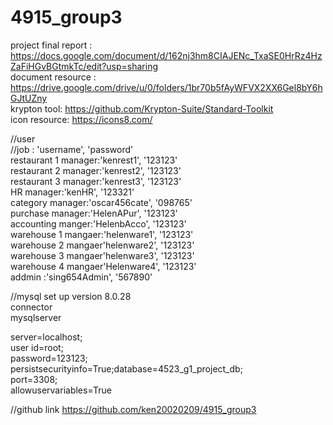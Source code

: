 # 4915_group3
project
final report : https://docs.google.com/document/d/162nj3hm8CIAJENc_TxaSE0HrRz4HzZaFiHGvBGtmkTc/edit?usp=sharing <br>
document resource : https://drive.google.com/drive/u/0/folders/1br70b5fAyWFVX2XX6Gel8bY6hGJtUZny <br>
krypton tool: https://github.com/Krypton-Suite/Standard-Toolkit <br>
icon resource: https://icons8.com/


//user  
//job : 'username', 'password'</br>
restaurant 1 manager:'kenrest1', '123123'</br>
restaurant 2 manager:'kenrest2', '123123'</br>
restaurant 3 manager:'kenrest3', '123123'</br>
HR manager:'kenHR', '123321'</br>
category manager:'oscar456cate', '098765'</br>
purchase manager:'HelenAPur', '123123'</br>
accounting manger:'HelenbAcco', '123123'</br>
warehouse 1 mangaer:'helenware1', '123123'</br>
warehouse 2 mangaer'helenware2', '123123'</br>
warehouse 3 mangaer'helenware3', '123123'</br>
warehouse 4 mangaer'Helenware4', '123123'</br>
addmin :'sing654Admin', '567890'</br>




//mysql set up
version 8.0.28</br>
	connector</br>
	mysqlserver</br>

server=localhost;</br>
user id=root;</br>
password=123123;</br>
persistsecurityinfo=True;database=4523_g1_project_db;</br>
port=3308;</br>
allowuservariables=True</br>

//github link
https://github.com/ken20020209/4915_group3
